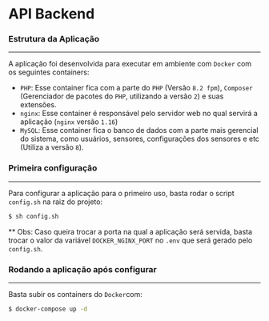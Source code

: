 # API Backend

### Estrutura da Aplicação
---

A aplicação foi desenvolvida para executar em ambiente com `Docker` com os seguintes containers:

- `PHP`: Esse container fica com a parte do `PHP` (Versão `8.2 fpm`), `Composer` (Gerenciador de pacotes do `PHP`, utilizando a versão `2`) e suas extensões.
- `nginx`: Esse container é responsável pelo servidor web no qual servirá a aplicação (`nginx` versão `1.16`)
- `MySQL`: Esse container fica o banco de dados com a parte mais gerencial do sistema, como usuários, sensores, configurações dos sensores e etc (Utiliza a versão `8`).

### Primeira configuração
---

Para configurar a aplicação para o primeiro uso, basta rodar o script `config.sh` na raiz do projeto:
```bash
$ sh config.sh
```

** Obs: Caso queira trocar a porta na qual a aplicação será servida, basta trocar o valor da variável `DOCKER_NGINX_PORT` no `.env` que será gerado pelo `config.sh`.

### Rodando a aplicação após configurar
---

Basta subir os containers do `Docker`com:
```bash
$ docker-compose up -d
```
